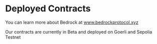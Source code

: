 # Deployed Contracts

You can learn more about Bedrock at www.bedrockprotocol.xyz

Our contracts are currently in Beta and deployed on Goerli and Sepolia Testnet&#x20;



